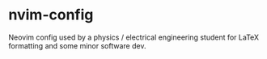 # nvim-config

Neovim config used by a physics / electrical engineering student for LaTeX formatting and some minor software dev.
